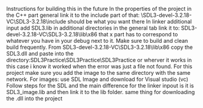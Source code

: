 Instructions for building this in the future
In the properties of the project in the C++ part general link it to the include part of that: \SDL3-devel-3.2.18-VC\SDL3-3.2.18\include
should be what you want there In linker additional input add SDL3.lib in additional directories in the general tab link it to: SDL3-devel-3.2.18-VC\SDL3-3.2.18\lib\x86
that x part has to correspond to whatever you have in your debug next to it. Make sure to build and clean build frequently. From SDL3-devel-3.2.18-VC\SDL3-3.2.18\lib\x86 copy the SDL3.dll
and paste into the directory:SDL3Practice\SDL3Practice\SDL3Practice or wherver it works in this case i know it worked when the error was just a file not found.
For this project make sure you add the image to the same directory with the same network.
For images: use SDL Image and download for Visual studio (vc)
Follow steps for the SDL and the main difference for the linker inpout is it is SDL3_image.lib and then link it to the lib folder. same thing for downloading the .dll into the project
